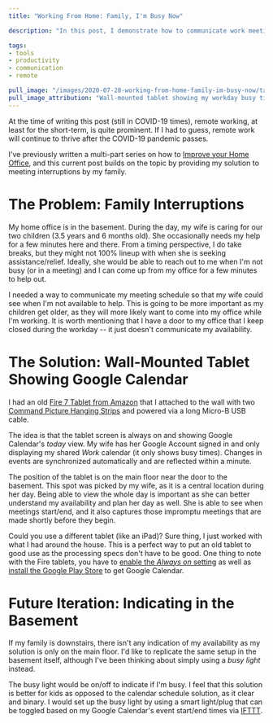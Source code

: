 ```yaml
---
title: "Working From Home: Family, I'm Busy Now"

description: "In this post, I demonstrate how to communicate work meetings to my family while working from home. I use a combination of software and hardware to accomplish an informative and automated solution that provides information about my availability to my family."

tags:
- tools
- productivity
- communication
- remote

pull_image: "/images/2020-07-28-working-from-home-family-im-busy-now/tablet.jpg"
pull_image_attribution: "Wall-mounted tablet showing my workday busy times via Google Calendar."
---
```


At the time of writing this post (still in COVID-19 times), remote working, at least for the short-term, is quite prominent. If I had to guess, remote work will continue to thrive after the COVID-19 pandemic passes.

I've previously written a multi-part series on how to [Improve your Home Office](/improve-your-home-office/), and this current post builds on the topic by providing my solution to meeting interruptions by my family.

# The Problem: Family Interruptions

My home office is in the basement. During the day, my wife is caring for our two children (3.5 years and 6 months old). She occasionally needs my help for a few minutes here and there. From a timing perspective, I do take breaks, but they might not 100% lineup with when she is seeking assistance/relief. Ideally, she would be able to reach out to me when I'm not busy (or in a meeting) and I can come up from my office for a few minutes to help out.

I needed a way to communicate my meeting schedule so that my wife could see when I'm not available to help. This is going to be more important as my children get older, as they will more likely want to come into my office while I'm working. It is worth mentioning that I have a door to my office that I keep closed during the workday -- it just doesn't communicate my availability.

# The Solution: Wall-Mounted Tablet Showing Google Calendar

I had an old [Fire 7 Tablet from Amazon](https://amzn.to/32Pn3Wy) that I attached to the wall with two [Command Picture Hanging Strips](https://amzn.to/2D4SzEM) and powered via a long Micro-B USB cable.

The idea is that the tablet screen is always on and showing Google Calendar's _today_ view. My wife has her Google Account signed in and only displaying my shared _Work_ calendar (it only shows busy times). Changes in events are synchronized automatically and are reflected within a minute.

The position of the tablet is on the main floor near the door to the basement. This spot was picked by my wife, as it is a central location during her day. Being able to view the whole day is important as she can better understand my availability and plan her day as well. She is able to see when meetings start/end, and it also captures those impromptu meetings that are made shortly before they begin.

Could you use a different tablet (like an iPad)? Sure thing, I just worked with what I had around the house. This is a perfect way to put an old tablet to good use as the processing specs don't have to be good. One thing to note with the Fire tablets, you have to [enable the _Always on_ setting](https://vidabox.com/blog/2017/02/11/hidden-always-on-setting-for-amazon-fire-tablets/) as well as [install the Google Play Store](https://www.androidpolice.com/2020/07/11/install-play-store-amazon-fire-tablet/) to get Google Calendar.

# Future Iteration: Indicating in the Basement

If my family is downstairs, there isn't any indication of my availability as my solution is only on the main floor. I'd like to replicate the same setup in the basement itself, although I've been thinking about simply using a _busy light_ instead.

The busy light would be on/off to indicate if I'm busy. I feel that this solution is better for kids as opposed to the calendar schedule solution, as it clear and binary. I would set up the busy light by using a smart light/plug that can be toggled based on my Google Calendar's event start/end times via [IFTTT](https://ifttt.com/).
